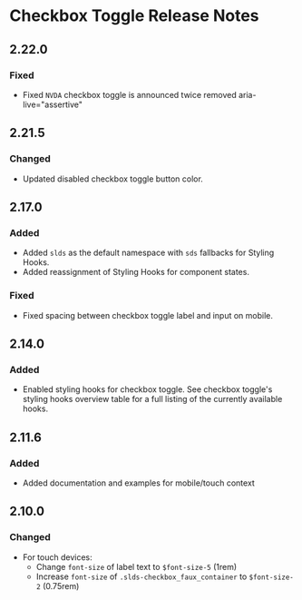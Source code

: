 <!-- Release notes authoring guidelines: http://keepachangelog.com/ -->

# Checkbox Toggle Release Notes

<!-- ## [Unreleased] -->
## 2.22.0

### Fixed
- Fixed `NVDA` checkbox toggle is announced twice removed aria-live="assertive"
## 2.21.5

### Changed
- Updated disabled checkbox toggle button color.

## 2.17.0

### Added
- Added `slds` as the default namespace with `sds` fallbacks for Styling Hooks.
- Added reassignment of Styling Hooks for component states.

### Fixed
- Fixed spacing between checkbox toggle label and input on mobile.

## 2.14.0

### Added

- Enabled styling hooks for checkbox toggle. See checkbox toggle's styling hooks overview table for a full listing of the currently available hooks.

## 2.11.6

### Added

- Added documentation and examples for mobile/touch context

## 2.10.0

### Changed

- For touch devices:
  - Change `font-size` of label text to `$font-size-5` (1rem)
  - Increase `font-size` of `.slds-checkbox_faux_container` to `$font-size-2` (0.75rem)

<!-- ## [VERSION] -->
